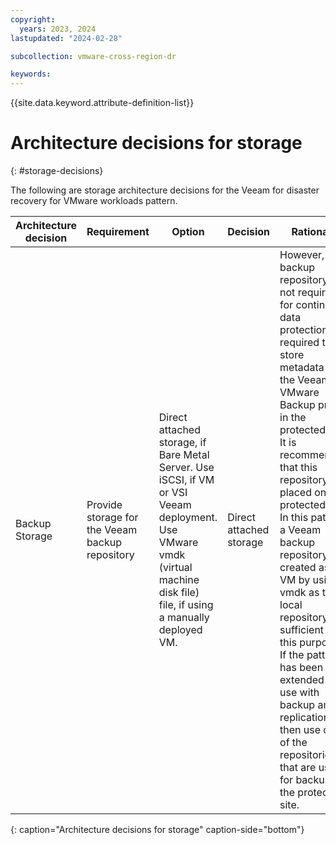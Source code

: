 ```yaml
---
copyright:
  years: 2023, 2024
lastupdated: "2024-02-28"

subcollection: vmware-cross-region-dr

keywords:
---
```

{{site.data.keyword.attribute-definition-list}}

# Architecture decisions for storage
{: #storage-decisions}

The following are storage architecture decisions for the Veeam for disaster recovery for VMware workloads pattern.

| Architecture decision | Requirement                           | Option                                                                                                          | Decision      | Rationale                                                                                                                                                                                                                                                                                                                                                                                                                                                                                                                |
| ------------------------------- | ----------------------------------------------- | ------------------------------------------------------------------------------------------------------------------------- | ----------------------- | ---------------------------------------------------------------------------------------------------------------------------------------------------------------------------------------------------------------------------------------------------------------------------------------------------------------------------------------------------------------------------------------------------------------------------------------------------------------------------------------------------------------------------------- |
| Backup Storage                  | Provide storage for the Veeam backup repository | Direct attached storage, if Bare Metal Server. Use iSCSI, if VM or VSI Veeam deployment. Use VMware vmdk (virtual machine disk file) file, if using a manually deployed VM. | Direct attached storage | However, a backup repository is not required for continuous data protection it is required to store metadata for the Veeam VMware Backup proxy in the protected site. It is recommended that this repository is placed on the protected site. In this pattern, a Veeam backup repository, created as a VM by using a vmdk as the local repository is sufficient for this purpose. If the pattern has been extended for use with backup and replication, then use one of the repositories that are used for backup on the protected site. |
{: caption="Architecture decisions for storage" caption-side="bottom"}
